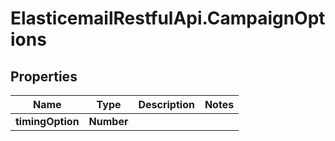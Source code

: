 # ElasticemailRestfulApi.CampaignOptions

## Properties
Name | Type | Description | Notes
------------ | ------------- | ------------- | -------------
**timingOption** | **Number** |  | 



